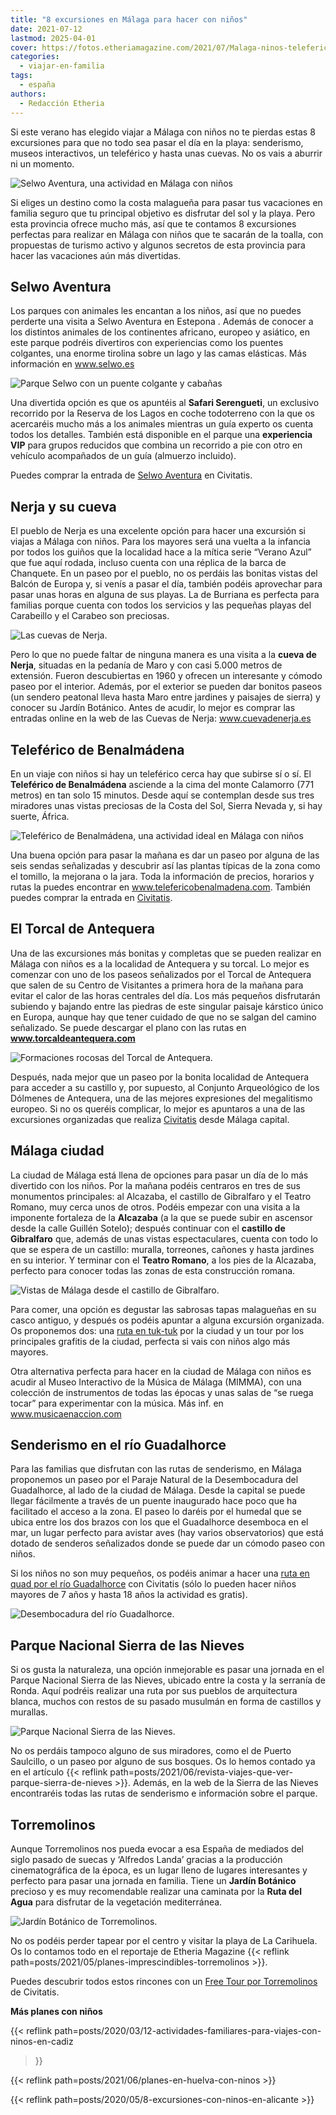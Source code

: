 ```yaml
---
title: "8 excursiones en Málaga para hacer con niños"
date: 2021-07-12
lastmod: 2025-04-01
cover: https://fotos.etheriamagazine.com/2021/07/Malaga-ninos-teleferico.jpg
categories: 
  - viajar-en-familia
tags: 
  - españa
authors: 
  - Redacción Etheria
---
```


Si este verano has elegido viajar a Málaga con niños no te pierdas estas 8 excursiones 
para que no todo sea pasar el día en la playa: senderismo, museos interactivos, un 
teleférico y hasta unas cuevas. No os vais a aburrir ni un momento. 

![Selwo Aventura, una actividad en Málaga con niños](https://fotos.etheriamagazine.com/2021/07/Malaga-ninos-selwo.jpg "Selwo Aventura. © Parques Reunidos")

<!-- LEGACY_UPDATED: Artículo actualizado en abril de 2025 -->

Si eliges un destino como la costa malagueña para pasar tus vacaciones en familia seguro 
que tu principal objetivo es disfrutar del sol y la playa. Pero esta provincia ofrece 
mucho más, así que te contamos 8 excursiones perfectas para realizar en Málaga con niños 
que te sacarán de la toalla, con propuestas de turismo activo y algunos secretos de esta 
provincia para hacer las vacaciones aún más divertidas. 

## Selwo Aventura

Los parques con animales les encantan a los niños, así que no puedes perderte una visita 
a Selwo Aventura en Estepona . Además de conocer a los distintos animales de los 
continentes africano, europeo y asiático, en este parque podréis divertiros con 
experiencias como los puentes colgantes, una enorme tirolina sobre un lago y las camas 
elásticas. Más información en www.selwo.es 

![Parque Selwo con un puente colgante y cabañas](https://fotos.etheriamagazine.com/2021/07/Malaga-ninos-selwo-puente.jpg "Puente colgante en Selwo. © Parques Reunidos")

Una divertida opción es que os apuntéis al **Safari Serengueti**, un exclusivo recorrido 
por la Reserva de los Lagos en coche todoterreno con la que os acercaréis mucho más a 
los animales mientras un guía experto os cuenta todos los detalles. También está 
disponible en el parque una **experiencia VIP** para grupos reducidos que combina un 
recorrido a pie con otro en vehículo acompañados de un guía (almuerzo incluido). 

Puedes comprar la entrada de [Selwo 
Aventura](https://www.civitatis.com/es/estepona/entrada-selwo-aventura/?aid=10211) en 
Civitatis. 

## Nerja y su cueva

El pueblo de Nerja es una excelente opción para hacer una excursión si viajas a Málaga 
con niños. Para los mayores será una vuelta a la infancia por todos los guiños que la 
localidad hace a la mítica serie “Verano Azul” que fue aquí rodada, incluso cuenta con 
una réplica de la barca de Chanquete. En un paseo por el pueblo, no os perdáis las 
bonitas vistas del Balcón de Europa y, si venís a pasar el día, también podéis 
aprovechar para pasar unas horas en alguna de sus playas. La de Burriana es perfecta 
para familias porque cuenta con todos los servicios y las pequeñas playas del Carabeillo 
y el Carabeo son preciosas. 

![Las cuevas de Nerja.](https://fotos.etheriamagazine.com/2021/07/malaga-ninos-nerja.jpg "Las cuevas de Nerja.")

Pero lo que no puede faltar de ninguna manera es una visita a la **cueva de Nerja**, 
situadas en la pedanía de Maro y con casi 5.000 metros de extensión. Fueron descubiertas 
en 1960 y ofrecen un interesante y cómodo paseo por el interior. Además, por el exterior 
se pueden dar bonitos paseos (un sendero peatonal lleva hasta Maro entre jardines y 
paisajes de sierra) y conocer su Jardín Botánico. Antes de acudir, lo mejor es comprar 
las entradas online en la web de las Cuevas de Nerja: www.cuevadenerja.es 

## Teleférico de Benalmádena

En un viaje con niños si hay un teleférico cerca hay que subirse sí o sí. El 
**Teleférico de Benalmádena** asciende a la cima del monte Calamorro (771 metros) en tan 
solo 15 minutos. Desde aquí se contemplan desde sus tres miradores unas vistas preciosas 
de la Costa del Sol, Sierra Nevada y, si hay suerte, África. 

![Teleférico de Benalmádena, una actividad ideal en Málaga con niños](https://fotos.etheriamagazine.com/2021/07/Malaga-ninos-teleferico.jpg "Teleférico de Benalmádena. © Parques Reunidos.")

Una buena opción para pasar la mañana es dar un paseo por alguna de las seis sendas 
señalizadas y descubrir así las plantas típicas de la zona como el tomillo, la mejorana 
o la jara. Toda la información de precios, horarios y rutas la puedes encontrar en 
www.telefericobenalmadena.com. También puedes comprar la entrada en 
[Civitatis](https://www.civitatis.com/es/benalmadena/entrada-teleferico-benalmadena/?aid=10211). 

## El Torcal de Antequera

Una de las excursiones más bonitas y completas que se pueden realizar en Málaga con 
niños es a la localidad de Antequera y su torcal. Lo mejor es comenzar con uno de los 
paseos señalizados por el Torcal de Antequera que salen de su Centro de Visitantes a 
primera hora de la mañana para evitar el calor de las horas centrales del día. Los más 
pequeños disfrutarán subiendo y bajando entre las piedras de este singular paisaje 
kárstico único en Europa, aunque hay que tener cuidado de que no se salgan del camino 
señalizado. Se puede descargar el plano con las rutas en **www.torcaldeantequera.com** 

![Formaciones rocosas del Torcal de Antequera.](https://fotos.etheriamagazine.com/2021/07/malaga-ninos-torcal-antequera.jpg "Formaciones rocosas del Torcal de Antequera.")

Después, nada mejor que un paseo por la bonita localidad de Antequera para acceder a su 
castillo y, por supuesto, al Conjunto Arqueológico de los Dólmenes de Antequera, una de 
las mejores expresiones del megalitismo europeo. Si no os queréis complicar, lo mejor es 
apuntaros a una de las excursiones organizadas que realiza 
[Civitatis](https://www.civitatis.com/es/malaga/excursion-antequera-torcal/?aid=10211) 
desde Málaga capital. 

## Málaga ciudad

La ciudad de Málaga está llena de opciones para pasar un día de lo más divertido con los 
niños. Por la mañana podéis centraros en tres de sus monumentos principales: al 
Alcazaba, el castillo de Gibralfaro y el Teatro Romano, muy cerca unos de otros. Podéis 
empezar con una visita a la imponente fortaleza de la **Alcazaba** (a la que se puede 
subir en ascensor desde la calle Guillén Sotelo); después continuar con el **castillo de 
Gibralfaro** que, además de unas vistas espectaculares, cuenta con todo lo que se espera 
de un castillo: muralla, torreones, cañones y hasta jardines en su interior. Y terminar 
con el **Teatro Romano**, a los pies de la Alcazaba, perfecto para conocer todas las 
zonas de esta construcción romana. 

![Vistas de Málaga desde el castillo de Gibralfaro.](https://fotos.etheriamagazine.com/2021/07/malaga-ninos-castillo-gibralfaro.jpg "Vistas de Málaga desde el castillo de Gibralfaro.")

Para comer, una opción es degustar las sabrosas tapas malagueñas en su casco antiguo, y 
después os podéis apuntar a alguna excursión organizada. Os proponemos dos: una [ruta en 
tuk-tuk](https://www.civitatis.com/es/malaga/tour-tuk-tuk-malaga/?aid=10211) por la 
ciudad y un tour por los principales grafitis de la ciudad, perfecta si vais con niños 
algo más mayores. 

Otra alternativa perfecta para hacer en la ciudad de Málaga con niños es acudir al Museo 
Interactivo de la Música de Málaga (MIMMA), con una colección de instrumentos de todas 
las épocas y unas salas de “se ruega tocar” para experimentar con la música. Más inf. en 
www.musicaenaccion.com 

## Senderismo en el río Guadalhorce

Para las familias que disfrutan con las rutas de senderismo, en Málaga proponemos un 
paseo por el Paraje Natural de la Desembocadura del Guadalhorce, al lado de la ciudad de 
Málaga. Desde la capital se puede llegar fácilmente a través de un puente inaugurado 
hace poco que ha facilitado el acceso a la zona. El paseo lo daréis por el humedal que 
se ubica entre los dos brazos con los que el Guadalhorce desemboca en el mar, un lugar 
perfecto para avistar aves (hay varios observatorios) que está dotado de senderos 
señalizados donde se puede dar un cómodo paseo con niños. 

Si los niños no son muy pequeños, os podéis animar a hacer una [ruta en quad por el río 
Guadalhorce](https://www.civitatis.com/es/malaga/tour-quad-rio-guadalhorce/?aid=10211) 
con Civitatis (sólo lo pueden hacer niños mayores de 7 años y hasta 18 años la actividad 
es gratis). 

![Desembocadura del río Guadalhorce.](https://fotos.etheriamagazine.com/2021/07/Malaga-ninos-desembocadura-Guadlhhoce.jpg "Desembocadura del río Guadalhorce. © Quino Al.")

## Parque Nacional Sierra de las Nieves

Si os gusta la naturaleza, una opción inmejorable es pasar una jornada en el Parque 
Nacional Sierra de las Nieves, ubicado entre la costa y la serranía de Ronda. Aquí 
podréis realizar una ruta por sus pueblos de arquitectura blanca, muchos con restos de 
su pasado musulmán en forma de castillos y murallas. 

![Parque Nacional Sierra de las Nieves.](https://fotos.etheriamagazine.com/2021/07/Sierra-nieves-malaga-e1550839729469.jpg "Parque Nacional Sierra de las Nieves.")

No os perdáis tampoco alguno de sus miradores, como el de Puerto Saulcillo, o un paseo 
por alguno de sus bosques. Os lo hemos contado ya en el artículo {{< reflink 
path=posts/2021/06/revista-viajes-que-ver-parque-sierra-de-nieves >}}. Además, en la web 
de la Sierra de las Nieves encontraréis todas las rutas de senderismo e información 
sobre el parque. 

## Torremolinos

Aunque Torremolinos nos pueda evocar a esa España de mediados del siglo pasado de suecas 
y ‘Alfredos Landa’ gracias a la producción cinematográfica de la época, es un lugar 
lleno de lugares interesantes y perfecto para pasar una jornada en familia. Tiene un 
**Jardín Botánico** precioso y es muy recomendable realizar una caminata por la **Ruta 
del Agua** para disfrutar de la vegetación mediterránea. 

![Jardín Botánico de Torremolinos.](https://fotos.etheriamagazine.com/2021/07/jardin-botanico-torremolinos.jpg "Jardín Botánico de Torremolinos. © Etheria Magazine")

No os podéis perder tapear por el centro y visitar la playa de La Carihuela. Os lo 
contamos todo en el reportaje de Etheria Magazine {{< reflink 
path=posts/2021/05/planes-imprescindibles-torremolinos >}}. 

Puedes descubrir todos estos rincones con un [Free Tour por 
Torremolinos](https://www.civitatis.com/es/torremolinos/visita-guiada-torremolinos/?aid=10211) 
de Civitatis. 

**Más planes con niños** 

{{< reflink path=posts/2020/03/12-actividades-familiares-para-viajes-con-ninos-en-cadiz 
>}} 

{{< reflink path=posts/2021/06/planes-en-huelva-con-ninos >}} 

{{< reflink path=posts/2020/05/8-excursiones-con-ninos-en-alicante >}}

